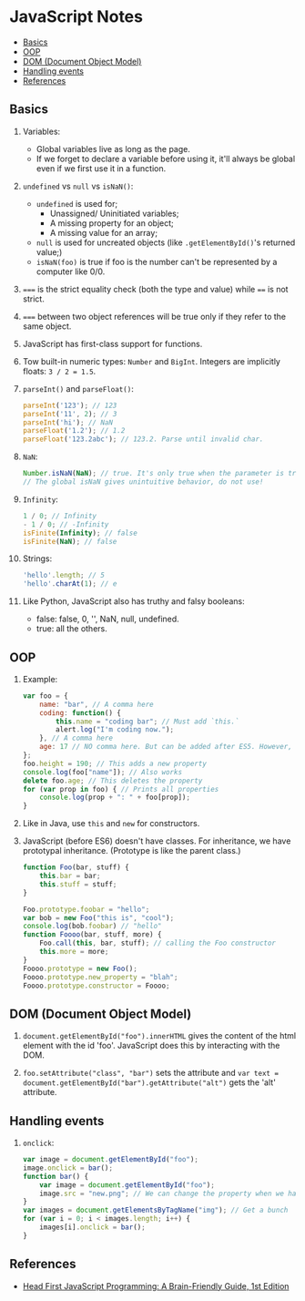 # JavaScript Notes


* [Basics](#basics)
* [OOP](#oop)
* [DOM (Document Object Model)](#dom-document-object-model)
* [Handling events](#handling-events)
* [References](#references)

## Basics

1. Variables:
    * Global variables live as long as the page.
    * If we forget to declare a variable before using it, it'll always be global even if we first use it in a function.

2. `undefined` vs `null` vs `isNaN()`:
    * `undefined` is used for;
        * Unassigned/ Uninitiated variables;
        * A missing property for an object;
        * A missing value for an array;
    * `null` is used for uncreated objects (like `.getElementById()`'s returned value;)
    * `isNaN(foo)` is true if foo is the number can't be represented by a computer like 0/0.

3. `===` is the strict equality check (both the type and value) while `==` is not strict.

4. `===` between two object references will be true only if they refer to the same object.

5. JavaScript has first-class support for functions.

6. Tow built-in numeric types: `Number` and `BigInt`. Integers are implicitly floats: `3 / 2 = 1.5`.

7. `parseInt()` and `parseFloat()`:

    ```js
    parseInt('123'); // 123
    parseInt('11', 2); // 3
    parseInt('hi'); // NaN
    parseFloat('1.2'); // 1.2
    parseFloat('123.2abc'); // 123.2. Parse until invalid char.
    ```

8. `NaN`:

    ```js
    Number.isNaN(NaN); // true. It's only true when the parameter is truly NaN.
    // The global isNaN gives unintuitive behavior, do not use!
    ```

9. `Infinity`:

    ```js
    1 / 0; // Infinity
    - 1 / 0; // -Infinity
    isFinite(Infinity); // false
    isFinite(NaN); // false
    ```

10. Strings:

    ```js
    'hello'.length; // 5
    'hello'.charAt(1); // e
    ```

11. Like Python, JavaScript also has truthy and falsy booleans:
    * false: false, 0, '', NaN, null, undefined.
    * true: all the others.

## OOP

1. Example:

    ```javascript
    var foo = {
        name: "bar", // A comma here
        coding: function() {
            this.name = "coding bar"; // Must add `this.`
            alert.log("I'm coding now.");
        }, // A comma here
        age: 17 // NO comma here. But can be added after ES5. However, not in JSON.
    };
    foo.height = 190; // This adds a new property
    console.log(foo["name"]); // Also works
    delete foo.age; // This deletes the property
    for (var prop in foo) { // Prints all properties
        console.log(prop + ": " + foo[prop]);
    }
    ```

2. Like in Java, use `this` and `new` for constructors.

3. JavaScript (before ES6) doesn't have classes. For inheritance, we have prototypal inheritance. (Prototype is like the parent class.)

    ```javascript
    function Foo(bar, stuff) {
        this.bar = bar;
        this.stuff = stuff;
    }

    Foo.prototype.foobar = "hello";
    var bob = new Foo("this is", "cool");
    console.log(bob.foobar) // "hello"
    function Foooo(bar, stuff, more) {
        Foo.call(this, bar, stuff); // calling the Foo constructor
        this.more = more;
    }
    Foooo.prototype = new Foo();
    Foooo.prototype.new_property = "blah";
    Foooo.prototype.constructor = Foooo;
    ```

## DOM (Document Object Model)

1. `document.getElementById("foo").innerHTML` gives the content of the html element with the id 'foo'. JavaScript does this by interacting with the DOM.

2. `foo.setAttribute("class", "bar")` sets the attribute and `var text = document.getElementById("bar").getAttribute("alt")` gets the 'alt' attribute.

## Handling events

1. `onclick`:

    ```javascript
    var image = document.getElementById("foo");
    image.onclick = bar();
    function bar() {
        var image = document.getElementById("foo");
        image.src = "new.png"; // We can change the property when we have the element.
    }
    var images = document.getElementsByTagName("img"); // Get a bunch
    for (var i = 0; i < images.length; i++) {
        images[i].onclick = bar();
    }
    ```

## References

* [Head First JavaScript Programming: A Brain-Friendly Guide, 1st Edition](https://www.amazon.com/Head-First-JavaScript-Programming-Brain-Friendly/dp/144934013X/ref=sr_1_1?crid=2NISC4BUYXL03&keywords=head+first+javascript+programming&qid=1562253717&s=gateway&sprefix=head+first+javascript%2Caps%2C402&sr=8-1)

